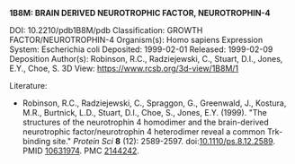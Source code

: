 **1B8M: BRAIN DERIVED NEUROTROPHIC FACTOR, NEUROTROPHIN-4**

DOI: 10.2210/pdb1B8M/pdb
Classification: GROWTH FACTOR/NEUROTROPHIN-4
Organism(s): Homo sapiens
Expression System: Escherichia coli
Deposited: 1999-02-01 Released: 1999-02-09 
Deposition Author(s): Robinson, R.C., Radziejewski, C., Stuart, D.I., Jones, E.Y., Choe, S.
3D View: https://www.rcsb.org/3d-view/1B8M/1

Literature: 
- Robinson, R.C., Radziejewski, C., Spraggon, G., Greenwald, J., Kostura, M.R., Burtnick, L.D., Stuart, D.I., Choe, S., Jones, E.Y. (1999). "The structures of the neurotrophin 4 homodimer and the brain-derived neurotrophic factor/neurotrophin 4 heterodimer reveal a common Trk-binding site." *Protein Sci* **8** (12): 2589-2597. doi:[10.1110/ps.8.12.2589](http://dx.doi.org/10.1110/ps.8.12.2589). PMID [10631974](https://www.ncbi.nlm.nih.gov/pubmed/10631974). PMC [2144242](http://www.ncbi.nlm.nih.gov/pmc/articles/PMC2144242).
